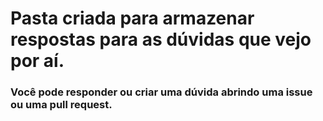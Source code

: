 # Pasta criada para armazenar respostas para as dúvidas que vejo por aí. 
### Você pode responder ou criar uma dúvida  abrindo uma issue ou uma pull request.
